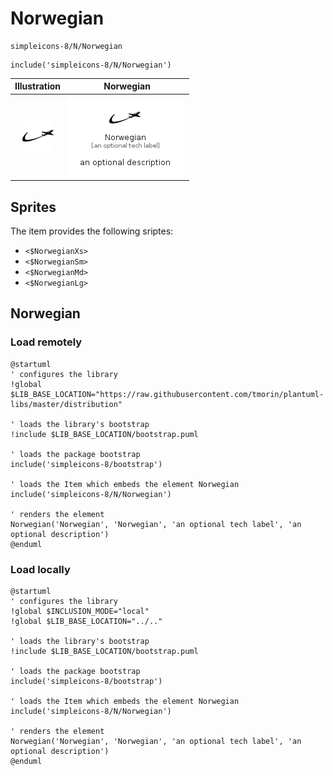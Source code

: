 # Norwegian


```text
simpleicons-8/N/Norwegian
```

```text
include('simpleicons-8/N/Norwegian')
```



| Illustration | Norwegian |
| :---: | :---: |
| ![illustration for Illustration](../../simpleicons-8/N/Norwegian.png) | ![illustration for Norwegian](../../simpleicons-8/N/Norwegian.Local.png) |



## Sprites
The item provides the following sriptes:

- `<$NorwegianXs>`
- `<$NorwegianSm>`
- `<$NorwegianMd>`
- `<$NorwegianLg>`





## Norwegian

### Load remotely
```plantuml
@startuml
' configures the library
!global $LIB_BASE_LOCATION="https://raw.githubusercontent.com/tmorin/plantuml-libs/master/distribution"

' loads the library's bootstrap
!include $LIB_BASE_LOCATION/bootstrap.puml

' loads the package bootstrap
include('simpleicons-8/bootstrap')

' loads the Item which embeds the element Norwegian
include('simpleicons-8/N/Norwegian')

' renders the element
Norwegian('Norwegian', 'Norwegian', 'an optional tech label', 'an optional description')
@enduml
```

### Load locally
```plantuml
@startuml
' configures the library
!global $INCLUSION_MODE="local"
!global $LIB_BASE_LOCATION="../.."

' loads the library's bootstrap
!include $LIB_BASE_LOCATION/bootstrap.puml

' loads the package bootstrap
include('simpleicons-8/bootstrap')

' loads the Item which embeds the element Norwegian
include('simpleicons-8/N/Norwegian')

' renders the element
Norwegian('Norwegian', 'Norwegian', 'an optional tech label', 'an optional description')
@enduml
```

